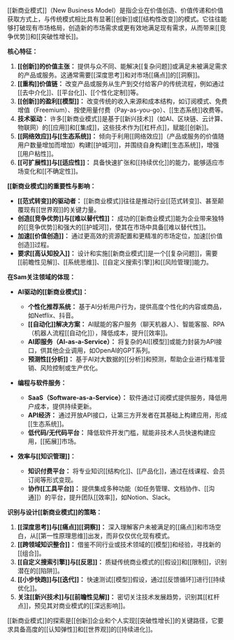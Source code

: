 [[新商业模式]]（New Business Model）是指企业在价值创造、价值传递和价值获取方式上，与传统模式相比具有显著[[创新]]或[[结构性改变]]的模式。它往往能够打破现有市场格局，创造新的市场需求或更有效地满足现有需求，从而带来[[竞争优势]]和[[突破性增长]]。

**核心特征：**

1.  **[[创新]]的价值主张：** 提供与众不同、能解决[[复杂问题]]或满足未被满足需求的产品或服务。这通常需要[[深度思考]]和对市场[[痛点]]的[[洞察]]。
2.  **[[重构]]价值链：** 改变产品或服务从生产到交付给客户的传统流程，例如通过[[去中介化]]、[[平台化]]、[[个性化定制]]等。
3.  **[[创新]]的盈利[[模型]]：** 改变传统的收入来源和成本结构，如订阅模式、免费增值（Freemium）、按使用量付费（Pay-as-you-go）、[[生态系统]]收费等。
4.  **技术驱动：** 许多[[新商业模式]]是基于[[新兴技术]]（如AI、区块链、云计算、物联网）的[[应用]]和[[集成]]，这些技术作为[[杠杆点]]，赋能[[创新]]。
5.  **[[网络效应]]与[[生态系统]]：** 倾向于利用[[网络效应]]（产品或服务的价值随用户数量增加而增加）构建[[护城河]]，并围绕自身构建[[生态系统]]，增强[[用户粘性]]。
6.  **[[可扩展性]]与[[适应性]]：** 具备快速扩张和[[持续优化]]的能力，能够适应市场变化和[[不确定性]]。

**[[新商业模式]]的重要性与影响：**

*   **[[范式转变]]的驱动者：** [[新商业模式]]往往是推动行业[[范式转变]]、甚至颠覆现有[[世界观]]的关键力量。
*   **创造[[竞争优势]]与[[难以替代性]]：** 成功的[[新商业模式]]能为企业带来独特的[[竞争优势]]和强大的[[护城河]]，使其在市场中具备[[难以替代性]]。
*   **加速[[价值创造]]：** 通过更高效的资源配置和更精准的市场定位，加速[[价值创造]]过程。
*   **要求[[高认知投入]]：** 设计和实施[[新商业模式]]是一个[[复杂问题]]，需要[[前瞻性见解]]、[[系统思维]]、[[自定义搜索引擎]]和[[风险管理]]能力。

**在Sam关注领域的体现：**

*   **AI驱动的[[新商业模式]]：**
    *   **个性化推荐系统：** 基于AI分析用户行为，提供高度个性化的内容或商品，如Netflix、抖音。
    *   **[[自动化]]解决方案：** AI赋能的客户服务（聊天机器人）、智能客服、RPA（机器人流程[[自动化]]），降低成本，提升[[效率]]。
    *   **AI即服务（AI-as-a-Service）：** 将复杂的AI[[模型]]或能力封装为API接口，供其他企业调用，如OpenAI的GPT系列。
    *   **预测性[[分析]]：** 基于AI对大数据的[[分析]]和预测，帮助企业进行精准营销、风险控制或生产优化。

*   **编程与软件服务：**
    *   **SaaS（Software-as-a-Service）：** 软件通过订阅模式提供服务，降低用户成本，提供持续更新。
    *   **API经济：** 通过开放API接口，让第三方开发者在其基础上构建应用，形成[[生态系统]]。
    *   **低代码/无代码平台：** 降低软件开发门槛，赋能非技术人员快速构建应用，[[拓展]]市场。

*   **效率与[[知识管理]]：**
    *   **知识付费平台：** 将专业知识[[结构化]]、[[产品化]]，通过在线课程、会员订阅等形式变现。
    *   **协作[[工具平台]]：** 提供集成多种功能（如任务管理、文档协作、[[沟通]]）的平台，提升团队[[效率]]，如Notion、Slack。

**识别与设计[[新商业模式]]的策略：**

1.  **[[深度思考]]与[[痛点]][[洞察]]：** 深入理解客户未被满足的[[痛点]]和市场空白，从[[第一性原理思维]]出发，而非仅仅优化现有模式。
2.  **[[跨领域知识整合]]：** 借鉴不同行业或技术领域的[[模型]]和经验，寻找新的[[组合]]。
3.  **[[自定义搜索引擎]]与[[反思]]：** 质疑传统商业模式的[[假设]]和[[限制]]，识别潜在的[[陷阱]]。
4.  **[[小步快跑]]与[[迭代]]：** 快速测试[[模型]]假设，通过[[反馈循环]]进行[[持续优化]]。
5.  **关注[[新兴技术]]与[[前瞻性见解]]：** 密切关注技术发展趋势，识别其[[杠杆点]]，预见其对商业模式的[[深远影响]]。

[[新商业模式]]的探索是[[创新]]企业和个人实现[[突破性增长]]的关键路径，它要求具备高度的[[认知弹性]]和[[世界观]]的[[持续进化]]。
